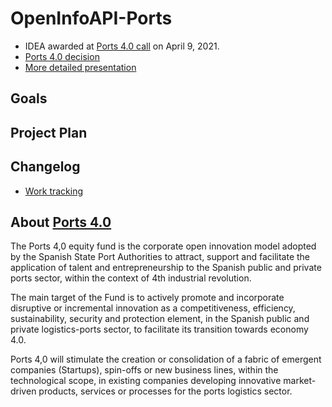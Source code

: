 # OpenInfoAPI-Ports
- IDEA awarded at [Ports 4.0 call](https://ports40.es/static/program_idea) on April 9, 2021.
- [Ports 4.0 decision](docs/annexes/IDEAS-RESOLUCION-PROVISIONAL-CONCESION-DE-AYUDAS_signed.pdf)
- [More detailed presentation](docs/Presentation.md)
## Goals

## Project Plan

## Changelog

- [Work tracking](docs/changelog.md)

## About [Ports 4.0](https://ports40.es/static/ports_40)

The Ports 4,0 equity fund is the corporate open innovation model adopted by the Spanish State Port Authorities to attract, support and facilitate the application of talent and entrepreneurship to the Spanish public and private ports sector, within the context of 4th industrial revolution.

The main target of the Fund is to actively promote and incorporate disruptive or incremental innovation as a competitiveness, efficiency, sustainability, security and protection element, in the Spanish public and private logistics-ports sector, to facilitate its transition towards economy 4.0.

Ports 4,0 will stimulate the creation or consolidation of a fabric of emergent companies (Startups), spin-offs or new business lines, within the technological scope, in existing companies developing innovative market-driven products, services or processes for the ports logistics sector.

